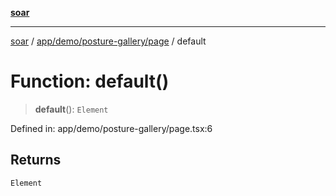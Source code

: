 [**soar**](../../../../../README.md)

***

[soar](../../../../../modules.md) / [app/demo/posture-gallery/page](../README.md) / default

# Function: default()

> **default**(): `Element`

Defined in: app/demo/posture-gallery/page.tsx:6

## Returns

`Element`
